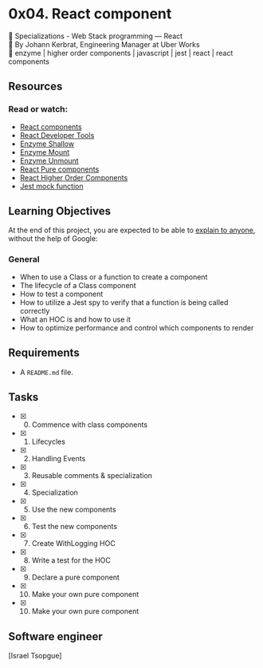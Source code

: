 # 0x04. React component
:open_file_folder: Specializations - Web Stack programming ― React  
:bust_in_silhouette: By Johann Kerbrat, Engineering Manager at Uber Works    
:bookmark: enzyme | higher order components | javascript | jest | react | react components

## Resources
### Read or watch:
* [React components](https://reactjs.org/docs/react-component.html)
* [React Developer Tools](https://chrome.google.com/webstore/detail/react-developer-tools/fmkadmapgofadopljbjfkapdkoienihi)
* [Enzyme Shallow](https://enzymejs.github.io/enzyme/docs/api/shallow.html)
* [Enzyme Mount](https://enzymejs.github.io/enzyme/docs/api/ReactWrapper/mount.html)
* [Enzyme Unmount](https://enzymejs.github.io/enzyme/docs/api/ReactWrapper/unmount.html)
* [React Pure components](https://reactjs.org/docs/react-api.html#reactpurecomponent)
* [React Higher Order Components](https://reactjs.org/docs/higher-order-components.html)
* [Jest mock function](https://jestjs.io/docs/en/jest-object#mock-functions)

## Learning Objectives
At the end of this project, you are expected to be able to [explain to anyone](https://fs.blog/2012/04/feynman-technique/), without the help of Google:
### General
* When to use a Class or a function to create a component
* The lifecycle of a Class component
* How to test a component
* How to utilize a Jest spy to verify that a function is being called correctly
* What an HOC is and how to use it
* How to optimize performance and control which components to render

## Requirements
* A ```README.md``` file.

## Tasks
* [x] 0. Commence with class components
* [x] 1. Lifecycles
* [x] 2. Handling Events
* [x] 3. Reusable comments & specialization
* [x] 4. Specialization
* [x] 5. Use the new components
* [x] 6. Test the new components
* [x] 7. Create WithLogging HOC
* [x] 8. Write a test for the HOC
* [x] 9. Declare a pure component
* [x] 10. Make your own pure component
* [x] 10. Make your own pure component

## Software engineer
[Israel Tsopgue]